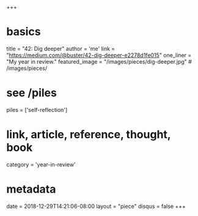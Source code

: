 +++
# basics
title     		 = "42: Dig deeper"
author    		 = 'me'
link      		 = "https://medium.com/@buster/42-dig-deeper-e2278d1fe015"
one_liner 		 = "My year in review."
featured_image = "/images/pieces/dig-deeper.jpg" # /images/pieces/

# see /piles
piles     		 = ['self-reflection']

# link, article, reference, thought, book
category  		 = 'year-in-review' 

# metadata
date      		 = 2018-12-29T14:21:06-08:00
layout    		 = "piece"
disqus    		 = false
+++

